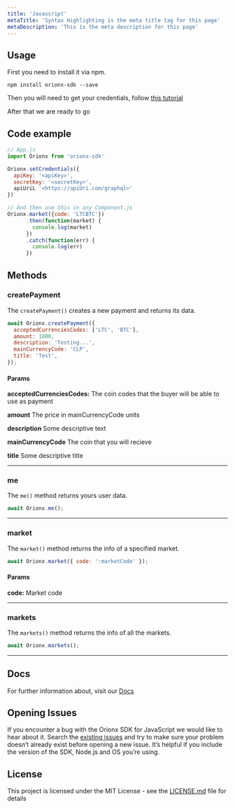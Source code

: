 ```yaml
---
title: 'Javascript'
metaTitle: 'Syntax Highlighting is the meta title tag for this page'
metaDescription: 'This is the meta description for this page'
---
```


## Usage

First you need to install it via npm.

```
npm install orionx-sdk --save
```

Then you will need to get your credentials, follow [this tutorial](http://docs.orionx.com/docs/getStarted.html)

After that we are ready to go

## Code example

```js
// App.js
import Orionx from 'orionx-sdk'

Orionx.setCredentials({
  apiKey: '<apiKey>',
  secretKey: '<secretKey>',
  apiUriL '<https://apiUri.com/graphql>'
})

// And then use this in any Component.js
Orionx.market({code: 'LTCBTC'})
      .then(function(market) {
        console.log(market)
      })
      .catch(function(err) {
        console.log(err)
      })
```

## Methods

### createPayment

The `createPayment()` creates a new payment and returns its data.

```js
await Orionx.createPayment({
  acceptedCurrenciesCodes: ['LTC', 'BTC'],
  amount: 1000,
  description: 'Testing...',
  mainCurrencyCode: 'CLP',
  title: 'Test',
});
```

#### Params

**acceptedCurrenciesCodes:** The coin codes that the buyer will be able to use as payment

**amount** The price in mainCurrencyCode units

**description** Some descriptive text

**mainCurrencyCode** The coin that you will recieve

**title** Some descriptive title

---

### me

The `me()` method returns yours user data.

```js
await Orionx.me();
```

---

### market

The `market()` method returns the info of a specified market.

```js
await Orionx.market({ code: ':marketCode' });
```

#### Params

**code:** Market code

---

### markets

The `markets()` method returns the info of all the markets.

```js
await Orionx.markets();
```

---

## Docs

For further information about, visit our [Docs](http://docs.orionx.com/docs/getStarted/)

## Opening Issues

If you encounter a bug with the Orionx SDK for JavaScript we would like to hear about it. Search the [existing issues](https://github.com/orionx-dev/orionx-sdk-js/issues) and try to make sure your problem doesn’t already exist before opening a new issue. It’s helpful if you include the version of the SDK, Node.js and OS you’re using.

## License

This project is licensed under the MIT License - see the [LICENSE.md](https://github.com/orionx-dev/orionx-sdk-js/blob/master/LICENSE.md) file for details
